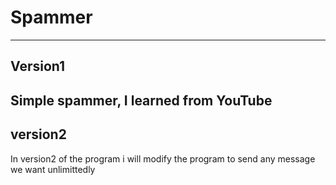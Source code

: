 # Spammer
-----------------------------------------------------------------------------------------------
## Version1

Simple spammer, I learned from YouTube
-----------------------------------------------------------------------------------------------
## version2

In version2 of the program i will modify the program to send any message we want unlimittedly
